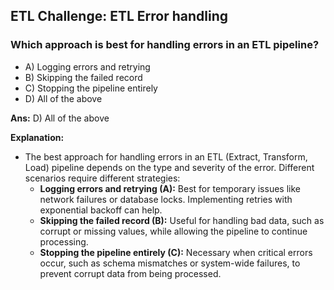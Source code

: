 ## ETL Challenge: ETL Error handling

### Which approach is best for handling errors in an ETL pipeline?
- A) Logging errors and retrying
- B) Skipping the failed record
- C) Stopping the pipeline entirely
- D) All of the above

**Ans:** D) All of the above

**Explanation:**
- The best approach for handling errors in an ETL (Extract, Transform, Load) pipeline depends on the type and severity of the error. Different scenarios require different strategies:
  - **Logging errors and retrying (A):** Best for temporary issues like network failures or database locks. Implementing retries with exponential backoff can help.
  - **Skipping the failed record (B):** Useful for handling bad data, such as corrupt or missing values, while allowing the pipeline to continue processing.
  - **Stopping the pipeline entirely (C):**  Necessary when critical errors occur, such as schema mismatches or system-wide failures, to prevent corrupt data from being processed.
